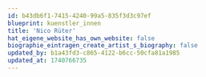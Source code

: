 ```yaml
---
id: b43db6f1-7415-4240-99a5-835f3d3c97ef
blueprint: kuenstler_innen
title: 'Nico Rüter'
hat_eigene_website_has_own_website: false
biographie_eintragen_create_artist_s_biography: false
updated_by: b1a43fd3-c865-4122-b6cc-50cfa81a1985
updated_at: 1740766735
---
```

